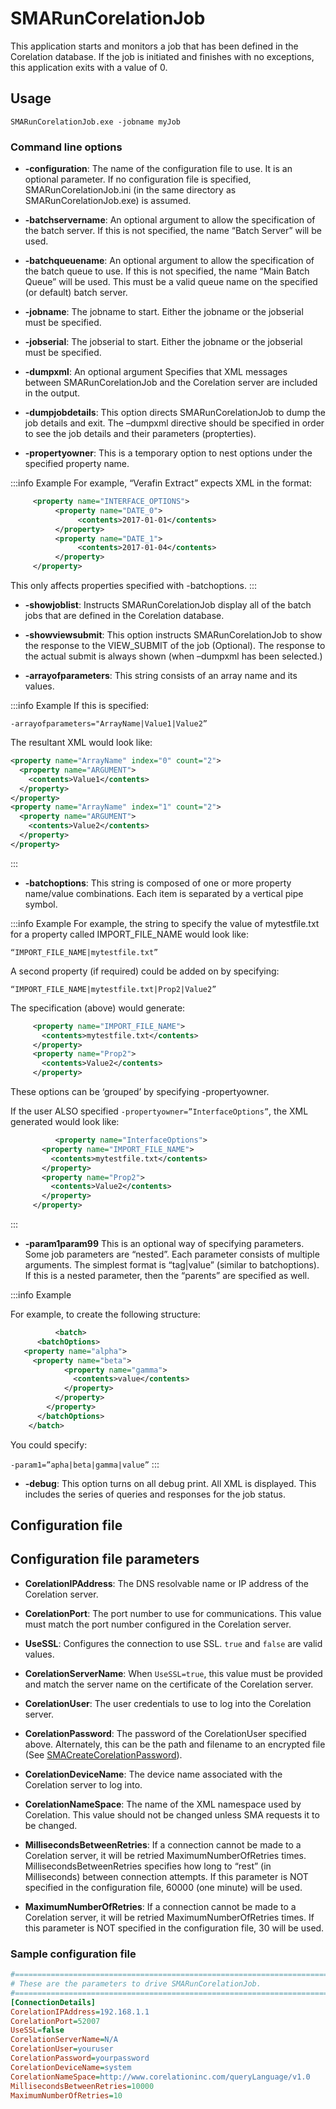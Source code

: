 # SMARunCorelationJob

This application starts and monitors a job that has been defined in the Corelation database.  If the job is initiated and finishes with no exceptions, this application exits with a value of 0.

## Usage

`SMARunCorelationJob.exe -jobname myJob`

### Command line options

- **-configuration**: The name of the configuration file to use.  It is an optional parameter.  If no configuration file is specified, SMARunCorelationJob.ini (in the same directory as SMARunCorelationJob.exe) is assumed.

- **-batchservername**: An optional argument to allow the specification of the batch server.  If this is not specified, the name “Batch Server” will be used.

- **-batchqueuename**: An optional argument to allow the specification of the batch queue to use.  If this is not specified, the name “Main Batch Queue” will be used.  This must be a valid queue name on the specified (or default) batch server.

- **-jobname**: The jobname to start.  Either the jobname or the jobserial must be specified.

- **-jobserial**: The jobserial to start.  Either the jobname or the jobserial must be specified.

- **-dumpxml**: An optional argument Specifies that XML messages between SMARunCorelationJob and the Corelation server are included in the output.

- **-dumpjobdetails**: This option directs SMARunCorelationJob to dump the job details and exit.  The –dumpxml directive should be specified in order to see the job details and their parameters (propterties).

- **-propertyowner**: This is a temporary option to nest options under the specified property name.  

:::info Example
For example, “Verafin Extract” expects XML in the format:

```xml
     <property name="INTERFACE_OPTIONS"> 
          <property name="DATE_0"> 
               <contents>2017-01-01</contents> 
          </property> 
          <property name="DATE_1"> 
               <contents>2017-01-04</contents> 
          </property> 
     </property> 
```

This only affects properties specified with -batchoptions.
:::

- **-showjoblist**: Instructs SMARunCorelationJob display all of the batch jobs that are defined in the Corelation database.

- **-showviewsubmit**: This option instructs SMARunCorelationJob to show the response to the VIEW_SUBMIT of the job (Optional).   The response to the actual submit is always shown (when –dumpxml has been selected.)

- **-arrayofparameters**: This string consists of an array name and its values.  

:::info Example
If this is specified:

`-arrayofparameters="ArrayName|Value1|Value2”`

The resultant XML would look like:

```xml
<property name="ArrayName" index="0" count="2">
  <property name="ARGUMENT">
    <contents>Value1</contents>
  </property>
</property>
<property name="ArrayName" index="1" count="2">
  <property name="ARGUMENT">
    <contents>Value2</contents>
  </property>
</property>
```

:::

- **-batchoptions**: This string is composed of one or more property name/value combinations.  Each item is separated by a vertical pipe symbol.  

:::info Example
For example, the string to specify the value of mytestfile.txt for a property called IMPORT_FILE_NAME would look like:

`“IMPORT_FILE_NAME|mytestfile.txt”`

A second property (if required) could be added on by specifying:

`“IMPORT_FILE_NAME|mytestfile.txt|Prop2|Value2”`

The specification (above) would generate:

```xml
     <property name="IMPORT_FILE_NAME">
       <contents>mytestfile.txt</contents>
     </property>
     <property name="Prop2">
       <contents>Value2</contents>
     </property>
```

These options can be ‘grouped’ by specifying -propertyowner.

If the user ALSO specified `-propertyowner=”InterfaceOptions”`, the XML generated would look like:

```xml
          <property name="InterfaceOptions">
       <property name="IMPORT_FILE_NAME">
         <contents>mytestfile.txt</contents>
       </property>
       <property name="Prop2">
         <contents>Value2</contents>
       </property>
     </property>
```

:::

- **-param1param99** This is an optional way of specifying parameters.   Some job parameters are “nested”.  Each parameter consists of multiple arguments.  The simplest format is “tag|value” (similar to batchoptions).  If this is a nested parameter, then the “parents” are specified as well.  

:::info Example

For example, to create the following structure:

```xml
          <batch>
      <batchOptions>
   <property name="alpha">
     <property name="beta">
            <property name="gamma">
              <contents>value</contents>
            </property>
          </property>
        </property>
      </batchOptions>
    </batch>
```

You could specify:

`-param1=”apha|beta|gamma|value”`
:::

- **-debug**: This option turns on all debug print.  All XML is displayed.  This includes the series of queries and responses for the job status.

## Configuration file

## Configuration file parameters

- **CorelationIPAddress**: The DNS resolvable name or IP address of the Corelation server.

- **CorelationPort**: The port number to use for communications.  This value must match the port number configured in the Corelation server.

- **UseSSL**: Configures the connection to use SSL. `true` and `false` are valid values.

- **CorelationServerName**: When `UseSSL=true`, this value must be provided and match the server name on the certificate of the Corelation server.

- **CorelationUser**: The user credentials to use to log into the Corelation server.

- **CorelationPassword**: The password of the CorelationUser specified above.  Alternately, this can be the path and filename to an encrypted file (See [SMACreateCorelationPassword](create-password-file)).

- **CorelationDeviceName**: The device name associated with the Corelation server to log into.

- **CorelationNameSpace**: The name of the XML namespace used by Corelation.  This value should not be changed unless SMA requests it to be changed.

- **MillisecondsBetweenRetries**: If a connection cannot be made to a Corelation server, it will be retried MaximumNumberOfRetries times.  MillisecondsBetweenRetries specifies how long to “rest” (in Milliseconds) between connection attempts.  If this parameter is NOT specified in the configuration file, 60000 (one minute) will be used.

- **MaximumNumberOfRetries**: If a connection cannot be made to a Corelation server, it will be retried MaximumNumberOfRetries times.  If this parameter is NOT specified in the configuration file, 30 will be used.

### Sample configuration file

```ini
#======================================================================
# These are the parameters to drive SMARunCorelationJob.
#======================================================================
[ConnectionDetails]
CorelationIPAddress=192.168.1.1
CorelationPort=52007
UseSSL=false
CorelationServerName=N/A
CorelationUser=youruser
CorelationPassword=yourpassword
CorelationDeviceName=system
CorelationNameSpace=http://www.corelationinc.com/queryLanguage/v1.0
MillisecondsBetweenRetries=10000
MaximumNumberOfRetries=10
```
